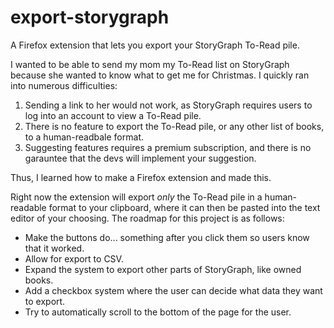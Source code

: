 # export-storygraph
A Firefox extension that lets you export your StoryGraph To-Read pile.

I wanted to be able to send my mom my To-Read list on StoryGraph because she wanted to know what to get me for Christmas.
I quickly ran into numerous difficulties:

1. Sending a link to her would not work, as StoryGraph requires users to log into an account to view a To-Read pile.
2. There is no feature to export the To-Read pile, or any other list of books, to a human-readbale format.
3. Suggesting features requires a premium subscription, and there is no garauntee that the devs will implement your suggestion.

Thus, I learned how to make a Firefox extension and made this.

Right now the extension will export *only* the To-Read pile in a human-readable format to your clipboard,
where it can then be pasted into the text editor of your choosing. The roadmap for this project is as follows:

- Make the buttons do... something after you click them so users know that it worked.
- Allow for export to CSV.
- Expand the system to export other parts of StoryGraph, like owned books.
- Add a checkbox system where the user can decide what data they want to export.
- Try to automatically scroll to the bottom of the page for the user.
